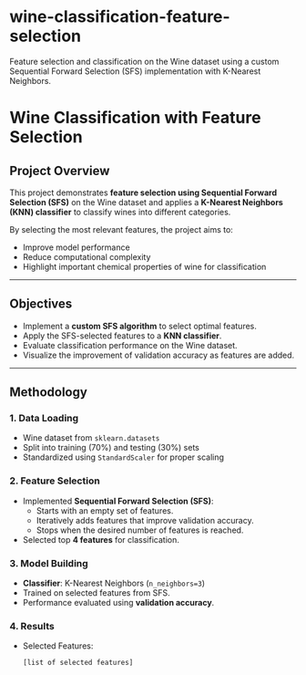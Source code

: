 # wine-classification-feature-selection
Feature selection and classification on the Wine dataset using a custom Sequential Forward Selection (SFS) implementation with K-Nearest Neighbors.
# Wine Classification with Feature Selection

## Project Overview
This project demonstrates **feature selection using Sequential Forward Selection (SFS)** on the Wine dataset and applies a **K-Nearest Neighbors (KNN) classifier** to classify wines into different categories.  

By selecting the most relevant features, the project aims to:
- Improve model performance
- Reduce computational complexity
- Highlight important chemical properties of wine for classification

---

## Objectives
- Implement a **custom SFS algorithm** to select optimal features.
- Apply the SFS-selected features to a **KNN classifier**.
- Evaluate classification performance on the Wine dataset.
- Visualize the improvement of validation accuracy as features are added.

---

## Methodology

### 1. Data Loading
- Wine dataset from `sklearn.datasets`  
- Split into training (70%) and testing (30%) sets  
- Standardized using `StandardScaler` for proper scaling

### 2. Feature Selection
- Implemented **Sequential Forward Selection (SFS)**:
  - Starts with an empty set of features.
  - Iteratively adds features that improve validation accuracy.
  - Stops when the desired number of features is reached.
- Selected top **4 features** for classification.

### 3. Model Building
- **Classifier**: K-Nearest Neighbors (`n_neighbors=3`)
- Trained on selected features from SFS.
- Performance evaluated using **validation accuracy**.

### 4. Results
- Selected Features:
  ```text
  [list of selected features]

